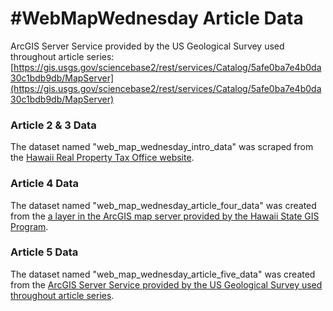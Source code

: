 # #WebMapWednesday Article Data
ArcGIS Server Service provided by the US Geological Survey used throughout article series: [https://gis.usgs.gov/sciencebase2/rest/services/Catalog/5afe0ba7e4b0da30c1bdb9db/MapServer](https://gis.usgs.gov/sciencebase2/rest/services/Catalog/5afe0ba7e4b0da30c1bdb9db/MapServer)

### Article 2 & 3 Data

The dataset named "web\_map\_wednesday\_intro_data" was scraped from the [Hawaii Real Property Tax Office website](http://qpublic9.qpublic.net/hi_hawaii_search.php).

### Article 4 Data

The dataset named "web\_map\_wednesday\_article_four\_data" was created from the [a layer in the ArcGIS map server provided by the Hawaii State GIS Program](http://geodata.hawaii.gov/arcgis/rest/services/Terrestrial/MapServer/1).

### Article 5 Data

The dataset named "web\_map\_wednesday\_article_five\_data" was created from the [ArcGIS Server Service provided by the US Geological Survey used throughout article series](https://gis.usgs.gov/sciencebase2/rest/services/Catalog/5afe0ba7e4b0da30c1bdb9db/MapServer).
